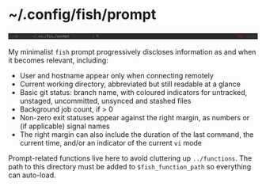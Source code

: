 # ~/.config/fish/prompt

![Screenshot]

My minimalist `fish` prompt progressively discloses information as and when it
becomes relevant, including:

* User and hostname appear only when connecting remotely
* Current working directory, abbreviated but still readable at a glance
* Basic git status: branch name, with coloured indicators for untracked,
  unstaged, uncommitted, unsynced and stashed files
* Background job count, if > 0
* Non-zero exit statuses appear against the right margin, as numbers or (if
  applicable) signal names
* The right margin can also include the duration of the last command, the
  current time, and/or an indicator of the current `vi` mode

Prompt-related functions live here to avoid cluttering up `../functions`. The
path to this directory must be added to `$fish_function_path` so everything can
auto-load.

[Screenshot]: https://raw.githubusercontent.com/zgracem/dotconfig/master/fish/prompt/prompt.png
